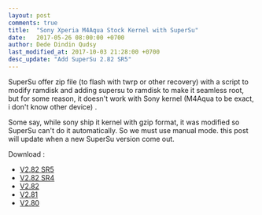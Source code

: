 ```yaml
---
layout: post
comments: true
title:  "Sony Xperia M4Aqua Stock Kernel with SuperSu"
date:   2017-05-26 08:00:00 +0700
author: Dede Dindin Qudsy
last_modified_at: 2017-10-03 21:28:00 +0700
desc_update: "Add SuperSu 2.82 SR5"
---
```

SuperSu offer zip file (to flash with twrp or other recovery) with a script to modify ramdisk and adding supersu to ramdisk to make it seamless root, but for some reason, it doesn't work with Sony kernel (M4Aqua to be exact, i don't know other device) .

Some say, while sony ship it kernel with gzip format, it was modified so SuperSu can't do it automatically. So we must use manual mode. this post will update when a new SuperSu version come out.

Download :

 - [V2.82 SR5](https://www.androidfilehost.com/?fid=962021903579482197)
 - [V2.82 SR4](https://www.androidfilehost.com/?fid=961840155545598307)
 - [V2.82](https://www.androidfilehost.com/?fid=745425885120737685)
 - [V2.81](https://www.androidfilehost.com/?fid=745425885120734671)
 - [V2.80](https://www.androidfilehost.com/?fid=673368273298957486)
